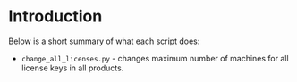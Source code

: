 # Introduction
Below is a short summary of what each script does:

* `change_all_licenses.py` - changes maximum number of machines for all license keys in all products.

